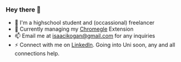 ### Hey there 👋
- 🌱 I'm a highschool student and (occassional) freelancer
- 🔭 Currently managing my [Chromegle](https://github.com/isaackogan/Chromegle) Extension
- 📫 Email me at isaacikogan@gmail.com for any inquiries
- ⚡ Connect with me on [LinkedIn](https://www.linkedin.com/in/isaackogan/). Going into Uni soon, any and all connections help.